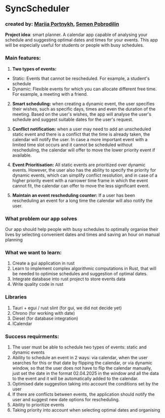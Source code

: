 # SyncScheduler

### created by: [Mariia Portnykh](https://github.com/mariik4), [Semen Pobrodilin](https://github.com/PobrodilinS)

**Project idea**: smart planner. A calendar app capable of analysing your schedule and suggesting optimal dates and times for your events. This app will be especially useful for students or people with busy schedules.

### Main features:
1. **Two types of events:**
- Static: Events that cannot be rescheduled. For example, a student's schedule
- Dynamic: Flexible events for which you can allocate different free time. For example, a meeting with a friend.

2. **Smart scheduling:** when creating a dynamic event, the user specifies their wishes, such as specific days, times and even the duration of the meeting. Based on the user's wishes, the app will analyse the user's schedule and suggest suitable dates for the user's request.

3. **Conflict notification:** when a user may need to add an unscheduled static event and there is a conflict that the time is already taken, the calendar will notify the user. In case a more important event with a limited time slot occurs and it cannot be scheduled without rescheduling, the calendar will offer to move the lower priority event if available.

4. **Event Prioritisation:** All static events are prioritized over dynamic events. However, the user also has the ability to specify the priority for dynamic events, which can simplify conflict resolution, and in case of a higher priority event with a narrower time frame in which the event cannot fit, the calendar can offer to move the less significant event.

5. **Maintain an event rescheduling counter:** If a user has been rescheduling an event for a long time the calendar will also notify the user.


### What problem our app solves
Our app should help people with busy schedules to optimally organise their lives by selecting convenient dates and times and saving an hour on manual planning

### What we want to learn:
1.	Create a gui application in rust
2.	Learn to implement complex algorithmic computations in Rust, that will be needed to optimise schedules and suggestion of optimal dates.
3.	Integrate database into rust project to store events data
4.	Write quality code in rust

### Libraries
1. Tauri + egui / rust slint (for gui, we did not decide yet)
2. Chrono (for working with date)
3. Diesel (for database integration)
4. ICalendar

### Success requirments:
1.	The user must be able to schedule two types of events: static and dynamic events
2.	Ability to schedule an event in 2 ways: via calendar, when the user searches for this or that date by flipping the calendar, or via dynamic window, so that the user does not have to flip the calendar manually, just set the date in the format 02.04.2025 in the window and all the data to the event and it will be automatically added to the calendar.
3. Optimised date suggestion taking into account the conditions set by the user
4.	If there are conflicts between events, the application should notify the user and suggest new date options for rescheduling.
5.	Ability to prioritize events
6.	Taking priority into account when selecting optimal dates and organising 
